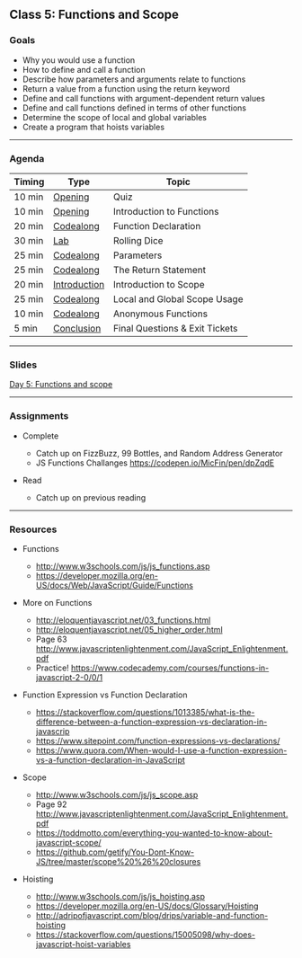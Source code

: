 ## Class 5: Functions and Scope

### Goals
* Why you would use a function 
* How to define and call a function
* Describe how parameters and arguments relate to functions
* Return a value from a function using the return keyword
* Define and call functions with argument-dependent return values
* Define and call functions defined in terms of other functions
* Determine the scope of local and global variables
* Create a program that hoists variables

---

### Agenda

| Timing | Type | Topic |
| --- | --- | --- |
| 10 min | [Opening](#opening) | Quiz |
| 10 min | [Opening](#opening) | Introduction to Functions  |
| 20 min | [Codealong](#codealong1) | Function Declaration |
| 30 min | [Lab](#lab1) | Rolling Dice |
| 25 min | [Codealong](#codealong2) | Parameters |
| 25 min | [Codealong](#codealong3) |  The Return Statement |
| 20 min | [Introduction](#introduction1) | Introduction to Scope |
| 25 min | [Codealong](#codealong4) | Local and Global Scope Usage |
| 10 min | [Codealong](#codealong4) | Anonymous Functions |
| 5 min | [Conclusion](#conclusion) | Final Questions & Exit Tickets |

---

### Slides

[Day 5: Functions and scope](http://ga-students.github.io/JS-BOS-03/5-functions-and-scope/)

---

### Assignments

* Complete 
	- Catch up on FizzBuzz, 99 Bottles, and Random Address Generator
	- JS Functions Challanges https://codepen.io/MicFin/pen/dpZqdE
	
* Read 
	- Catch up on previous reading

---

### Resources
- Functions
	- http://www.w3schools.com/js/js_functions.asp
	- https://developer.mozilla.org/en-US/docs/Web/JavaScript/Guide/Functions

- More on Functions
	- http://eloquentjavascript.net/03_functions.html
	- http://eloquentjavascript.net/05_higher_order.html
	- Page 63 http://www.javascriptenlightenment.com/JavaScript_Enlightenment.pdf
	- Practice! https://www.codecademy.com/courses/functions-in-javascript-2-0/0/1

- Function Expression vs Function Declaration
	- https://stackoverflow.com/questions/1013385/what-is-the-difference-between-a-function-expression-vs-declaration-in-javascrip
	- https://www.sitepoint.com/function-expressions-vs-declarations/
	- https://www.quora.com/When-would-I-use-a-function-expression-vs-a-function-declaration-in-JavaScript
	
- Scope
	- http://www.w3schools.com/js/js_scope.asp
	- Page 92 http://www.javascriptenlightenment.com/JavaScript_Enlightenment.pdf
	- https://toddmotto.com/everything-you-wanted-to-know-about-javascript-scope/
	- https://github.com/getify/You-Dont-Know-JS/tree/master/scope%20%26%20closures
	
- Hoisting
	- http://www.w3schools.com/js/js_hoisting.asp
	- https://developer.mozilla.org/en-US/docs/Glossary/Hoisting
	- http://adripofjavascript.com/blog/drips/variable-and-function-hoisting
	- https://stackoverflow.com/questions/15005098/why-does-javascript-hoist-variables





